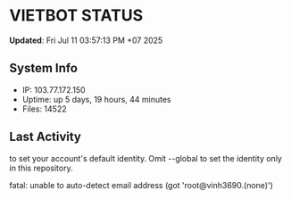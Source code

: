 # VIETBOT STATUS
**Updated**: Fri Jul 11 03:57:13 PM +07 2025

## System Info
- IP: 103.77.172.150
- Uptime: up 5 days, 19 hours, 44 minutes
- Files: 14522

## Last Activity

to set your account's default identity.
Omit --global to set the identity only in this repository.

fatal: unable to auto-detect email address (got 'root@vinh3690.(none)')
